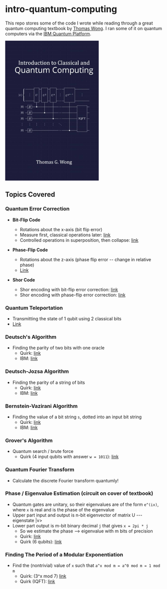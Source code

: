 # intro-quantum-computing

This repo stores some of the code I wrote while reading through a great quantum computing textbook by [Thomas Wong](https://www.thomaswong.net/). I ran some of it on quantum computers via the [IBM Quantum Platform](https://quantum-computing.ibm.com/).

<a href="https://www.thomaswong.net/introduction-to-classical-and-quantum-computing-1e4p.pdf"><img src="cover.jpg" alt="version 4" width="300"/></a>

## Topics Covered

### Quantum Error Correction

- **Bit-Flip Code**
  - Rotations about the x-axis (bit flip error)
  - Measure first, classical operations later: [link](https://bit.ly/3jq8EKu)
  - Controlled operations in superposition, then collapse: [link](https://bit.ly/3YXlOPF)

- **Phase-Flip Code**
  - Rotations about the z-axis (phase flip error -- change in relative phase)
  - [Link](https://bit.ly/3e7dNQR)

- **Shor Code**
  - Shor encoding with bit-flip error correction: [link](https://bit.ly/3GqjI3v)
  - Shor encoding with phase-flip error correction: [link](https://bit.ly/3YXE0IF)

### Quantum Teleportation
- Transmitting the state of 1 qubit using 2 classical bits
- [Link](https://bit.ly/3jPp7Z6)

### Deutsch's Algorithm
- Finding the parity of two bits with one oracle
  - Quirk: [link](https://bit.ly/3GBFeCr)
  - IBM: [link](https://ibm.co/3Cn3qGc)

### Deutsch-Jozsa Algorithm
- Finding the parity of a string of bits
  - Quirk: [link](https://bit.ly/3VL3HJQ)
  - IBM: [link](https://ibm.co/3GH9kEK)

### Bernstein-Vazirani Algorithm
- Finding the value of a bit string `s`, dotted into an input bit string
  - Quirk: [link](https://bit.ly/3vEwlBN)
  - IBM: [link](https://ibm.co/3vDMIOY)

### Grover's Algorithm
- Quantum search / brute force
  - Quirk (4 input qubits with answer `w = 1011`): [link](https://bit.ly/3QizMHO)

### Quantum Fourier Transform
- Calculate the discrete Fourier transform quantumly!

### Phase / Eigenvalue Estimation (circuit on cover of textbook)
- Quantum gates are unitary, so their eigenvalues are of the form `e^(ix)`, where `x` is real and is the phase of the eigenvalue
- Upper part input and output is n-bit eigenvector of matrix U --- eigenstate |v>
- Lower part output is m-bit binary decimal `j` that gives `x = 2pi * j`
  - So we estimate the phase --> eigenvalue with m bits of precision
  - Quirk: [link](https://tinyurl.com/emcnnxfk)
  - Quirk (6 qubits): [link](https://bit.ly/3ikGUqE)

### Finding The Period of a Modular Exponentiation
- Find the (nontrivial) value of `x` such that `a^x mod m = a^0 mod m = 1 mod m`
  - Quirk: (3^x mod 7) [link](https://bit.ly/3ihNhec)
  - Quirk (IQFT): [link](https://bit.ly/3CtXJ9f)

